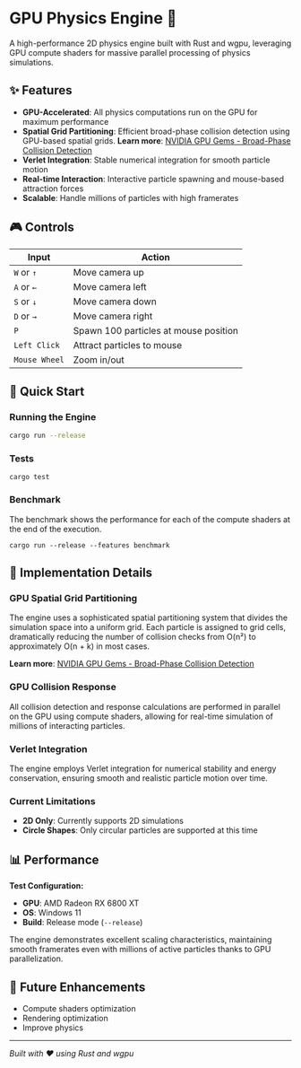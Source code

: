 # GPU Physics Engine 🚀

A high-performance 2D physics engine built with Rust and wgpu, leveraging GPU compute shaders for massive parallel processing of physics simulations.

## ✨ Features

- **GPU-Accelerated**: All physics computations run on the GPU for maximum performance
- **Spatial Grid Partitioning**: Efficient broad-phase collision detection using GPU-based spatial grids. **Learn more**: [NVIDIA GPU Gems - Broad-Phase Collision Detection](https://developer.nvidia.com/gpugems/gpugems3/part-v-physics-simulation/chapter-32-broad-phase-collision-detection-cuda)
- **Verlet Integration**: Stable numerical integration for smooth particle motion
- **Real-time Interaction**: Interactive particle spawning and mouse-based attraction forces
- **Scalable**: Handle millions of particles with high framerates

## 🎮 Controls

| Input | Action |
|-------|--------|
| `W` or `↑` | Move camera up |
| `A` or `←` | Move camera left |
| `S` or `↓` | Move camera down |
| `D` or `→` | Move camera right |
| `P` | Spawn 100 particles at mouse position |
| `Left Click` | Attract particles to mouse |
| `Mouse Wheel` | Zoom in/out |

## 🚀 Quick Start
### Running the Engine
```bash
cargo run --release
```
### Tests
```
cargo test
```

### Benchmark
The benchmark shows the performance for each of the compute shaders at the end of the execution.
```
cargo run --release --features benchmark
```


## 🔧 Implementation Details

### GPU Spatial Grid Partitioning
The engine uses a sophisticated spatial partitioning system that divides the simulation space into a uniform grid. Each particle is assigned to grid cells, dramatically reducing the number of collision checks from O(n²) to approximately O(n + k) in most cases.

**Learn more**: [NVIDIA GPU Gems - Broad-Phase Collision Detection](https://developer.nvidia.com/gpugems/gpugems3/part-v-physics-simulation/chapter-32-broad-phase-collision-detection-cuda)

### GPU Collision Response
All collision detection and response calculations are performed in parallel on the GPU using compute shaders, allowing for real-time simulation of millions of interacting particles.

### Verlet Integration
The engine employs Verlet integration for numerical stability and energy conservation, ensuring smooth and realistic particle motion over time.

### Current Limitations
- **2D Only**: Currently supports 2D simulations
- **Circle Shapes**: Only circular particles are supported at this time

## 📊 Performance

**Test Configuration:**
- **GPU**: AMD Radeon RX 6800 XT
- **OS**: Windows 11
- **Build**: Release mode (`--release`)

The engine demonstrates excellent scaling characteristics, maintaining smooth framerates even with millions of active particles thanks to GPU parallelization.

## 🔮 Future Enhancements

- Compute shaders optimization
- Rendering optimization
- Improve physics


---

*Built with ❤️ using Rust and wgpu*
